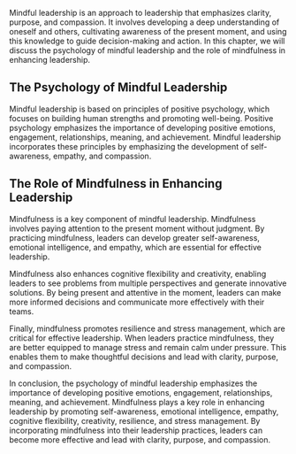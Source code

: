 
Mindful leadership is an approach to leadership that emphasizes clarity, purpose, and compassion. It involves developing a deep understanding of oneself and others, cultivating awareness of the present moment, and using this knowledge to guide decision-making and action. In this chapter, we will discuss the psychology of mindful leadership and the role of mindfulness in enhancing leadership.

The Psychology of Mindful Leadership
------------------------------------

Mindful leadership is based on principles of positive psychology, which focuses on building human strengths and promoting well-being. Positive psychology emphasizes the importance of developing positive emotions, engagement, relationships, meaning, and achievement. Mindful leadership incorporates these principles by emphasizing the development of self-awareness, empathy, and compassion.

The Role of Mindfulness in Enhancing Leadership
-----------------------------------------------

Mindfulness is a key component of mindful leadership. Mindfulness involves paying attention to the present moment without judgment. By practicing mindfulness, leaders can develop greater self-awareness, emotional intelligence, and empathy, which are essential for effective leadership.

Mindfulness also enhances cognitive flexibility and creativity, enabling leaders to see problems from multiple perspectives and generate innovative solutions. By being present and attentive in the moment, leaders can make more informed decisions and communicate more effectively with their teams.

Finally, mindfulness promotes resilience and stress management, which are critical for effective leadership. When leaders practice mindfulness, they are better equipped to manage stress and remain calm under pressure. This enables them to make thoughtful decisions and lead with clarity, purpose, and compassion.

In conclusion, the psychology of mindful leadership emphasizes the importance of developing positive emotions, engagement, relationships, meaning, and achievement. Mindfulness plays a key role in enhancing leadership by promoting self-awareness, emotional intelligence, empathy, cognitive flexibility, creativity, resilience, and stress management. By incorporating mindfulness into their leadership practices, leaders can become more effective and lead with clarity, purpose, and compassion.

